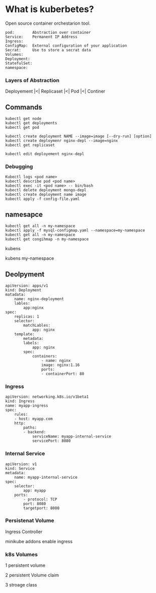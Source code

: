 # What is kuberbetes?

Open source container orchestarion tool.
 
	pod:		Abstraction over container
	Service:	Permanent IP Address
	Ingress:	
	ConfigMap:	External configuration of your application
	Secrat:		Use to store a secrat data
	Volumes:
	Deployment:
	StatefulSet:
	namespace:


### Layers of Abstraction
Deployement |<| Replicaset |<| Pod |<| Continer 

## Commands
	kubectl get node
	kubectl get deployments
	kubectl get pod

	kubectl create deployment NAME --image=image [--dry-run] [option]
	kubectl create deploymenr nginx-depl --image=nginx
	kubectl get replicaset

	kubectl edit deployement nginx-depl
### Debugging
	Kubectl logs <pod name>
	kubectl describe pod <pod name>
	kubectl exec -it <pod name> -- bin/bash
	kubectl delete deployment mongo-depl
	kubectl create deployment name image
	kubectl apply -f config-file.yaml

## namesapce

	kubectl get all -n my-namespace
	kubectl apply -f mysql-configmap.yaml --namespace=my-namespace
	kubectl get all -n my-namespace
	kubectl get congihmap -n my-namespace


kubens 

kubens my-namespace


## Deolpyment
	apiVersion: apps/v1
	kind: Deployment
	matadata: 
		name: nginx-deployment
		lables:
			app:nginx
	spec:	
		replicas: 1
		selector:
			matchLables:
				app: nginx
		template:
			metadata:
			labels:
				app: nginx
			spec:
				containers:
					- name: nginx
					image: nginx:1.16 
					ports:
					- containerPort: 80



### Ingress
	apiVersion: networking.k8s.io/v1beta1
	kind: Ingress
	name: myapp-ingress
	spec:
		rules:
		- host: myapp.com
		http:
			paths:
			- backend:
				serviceName: myapp-internal-service
				servicePort: 8080

###	Internal Service
	apiVersion: v1
	kind: Service
	metadata: 
		name: myapp-internal-service
	spec:
		selector:
			app: myapp
		ports:
			- protocol: TCP
			port: 8080
			targetport: 8080



### Persistenat Volume 

Ingress Controller

minikube addons enable ingress 


### k8s Volumes

1 persistent volume

2 persistent Volume claim

3 stroage class






